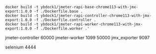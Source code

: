 ```
docker build -t ybdock1/jmeter-rapi-base-chrome113-with-jmx-export:1.0.0 -f ./Dockerfile.base .
docker build -t ybdock1/jmeter-rapi-controller-chrome113-with-jmx-export:1.0.0 -f ./Dockerfile.controller .
docker build -t ybdock1/jmeter-rapi-worker-chrome113-with-jmx-export:1.0.0 -f ./Dockerfile.worker .'
```

jmeter-controller 60000
jmeter-worker 1099 50000
jmx_exporter 9097

selenium 4444
